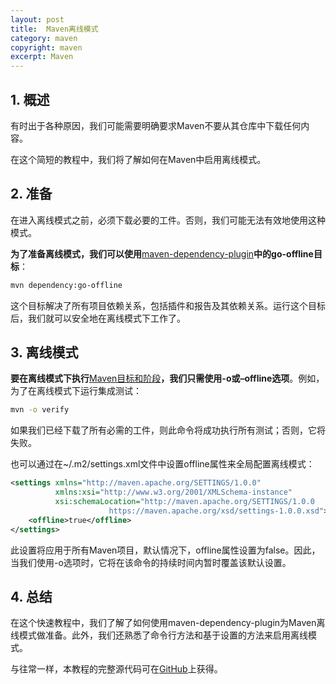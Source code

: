 ```yaml
---
layout: post
title:  Maven离线模式
category: maven
copyright: maven
excerpt: Maven
---
```


## 1. 概述

有时出于各种原因，我们可能需要明确要求Maven不要从其仓库中下载任何内容。

在这个简短的教程中，我们将了解如何在Maven中启用离线模式。

## 2. 准备

在进入离线模式之前，必须下载必要的工件。否则，我们可能无法有效地使用这种模式。

**为了准备离线模式，我们可以使用**[maven-dependency-plugin](https://maven.apache.org/plugins/maven-dependency-plugin/go-offline-mojo.html)**中的go-offline目标**：

```bash
mvn dependency:go-offline
```

这个目标解决了所有项目依赖关系，包括插件和报告及其依赖关系。运行这个目标后，我们就可以安全地在离线模式下工作了。

## 3. 离线模式

**要在离线模式下执行**[Maven目标和阶段](https://www.baeldung.com/maven-goals-phases)**，我们只需使用-o或–offline选项**。例如，为了在离线模式下运行集成测试：

```bash
mvn -o verify
```

如果我们已经下载了所有必需的工件，则此命令将成功执行所有测试；否则，它将失败。

也可以通过在~/.m2/settings.xml文件中设置offline属性来全局配置离线模式：

```xml
<settings xmlns="http://maven.apache.org/SETTINGS/1.0.0"
          xmlns:xsi="http://www.w3.org/2001/XMLSchema-instance"
          xsi:schemaLocation="http://maven.apache.org/SETTINGS/1.0.0
                      https://maven.apache.org/xsd/settings-1.0.0.xsd">
    <offline>true</offline>
</settings>
```

此设置将应用于所有Maven项目，默认情况下，offline属性设置为false。因此，当我们使用-o选项时，它将在该命令的持续时间内暂时覆盖该默认设置。

## 4. 总结

在这个快速教程中，我们了解了如何使用maven-dependency-plugin为Maven离线模式做准备。此外，我们还熟悉了命令行方法和基于设置的方法来启用离线模式。

与往常一样，本教程的完整源代码可在[GitHub](https://github.com/tuyucheng7/taketoday-tutorial4j/tree/master/maven.modules)上获得。